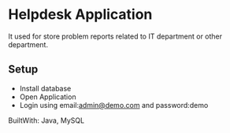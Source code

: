 # Helpdesk Application

It used for store problem reports related to IT department or other department.

## Setup
- Install database
- Open Application
- Login using email:admin@demo.com and password:demo

BuiltWith: Java, MySQL
